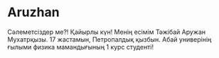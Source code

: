 # Aruzhan
Сәлеметсіздер ме?! Қайырлы күн! Менің есімім Тәжібай Аружан Мухатрқызы. 17 жастамын, Петропалдық қызбын. Абай универінің ғылыми физика мамандығының 1 курс студенті!
